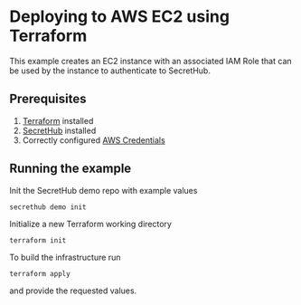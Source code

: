 # Deploying to AWS EC2 using Terraform
This example creates an EC2 instance with an associated IAM Role that can be used by the instance to authenticate to SecretHub.

## Prerequisites
1. [Terraform](https://www.terraform.io/downloads.html) installed
2. [SecretHub](https://secrethub.io/docs/start/getting-started/#install) installed
3. Correctly configured [AWS Credentials](https://www.terraform.io/docs/providers/aws/index.html#authentication)

## Running the example

Init the SecretHub demo repo with example values
```
secrethub demo init
```

Initialize a new Terraform working directory
```
terraform init
```

To build the infrastructure run
```
terraform apply
```
and provide the requested values.
